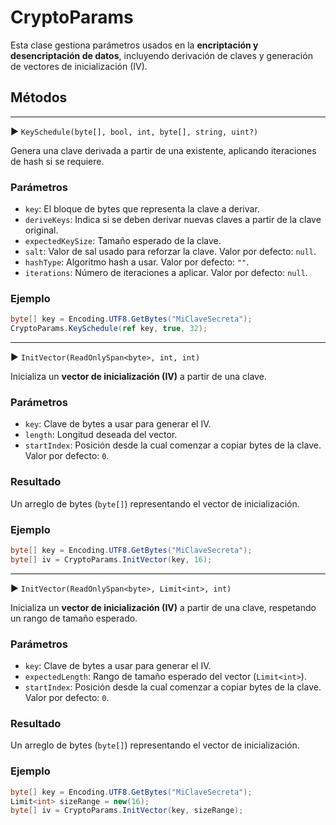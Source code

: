 # CryptoParams

Esta clase gestiona parámetros usados en la **encriptación y desencriptación de datos**, incluyendo derivación de claves y generación de vectores de inicialización (IV).

## Métodos

---

▶ `KeySchedule(byte[], bool, int, byte[], string, uint?)`

Genera una clave derivada a partir de una existente, aplicando iteraciones de hash si se requiere.

### Parámetros

* `key`: El bloque de bytes que representa la clave a derivar.
* `deriveKeys`: Indica si se deben derivar nuevas claves a partir de la clave original.
* `expectedKeySize`: Tamaño esperado de la clave.
* `salt`: Valor de sal usado para reforzar la clave. Valor por defecto: `null`.
* `hashType`: Algoritmo hash a usar. Valor por defecto: `""`.
* `iterations`: Número de iteraciones a aplicar. Valor por defecto: `null`.

### Ejemplo

```csharp
byte[] key = Encoding.UTF8.GetBytes("MiClaveSecreta");
CryptoParams.KeySchedule(ref key, true, 32);
```

---

▶ `InitVector(ReadOnlySpan<byte>, int, int)`

Inicializa un **vector de inicialización (IV)** a partir de una clave.

### Parámetros

* `key`: Clave de bytes a usar para generar el IV.
* `length`: Longitud deseada del vector.
* `startIndex`: Posición desde la cual comenzar a copiar bytes de la clave. Valor por defecto: `0`.

### Resultado

Un arreglo de bytes (`byte[]`) representando el vector de inicialización.

### Ejemplo

```csharp
byte[] key = Encoding.UTF8.GetBytes("MiClaveSecreta");
byte[] iv = CryptoParams.InitVector(key, 16);
```

---

▶ `InitVector(ReadOnlySpan<byte>, Limit<int>, int)`

Inicializa un **vector de inicialización (IV)** a partir de una clave, respetando un rango de tamaño esperado.

### Parámetros

* `key`: Clave de bytes a usar para generar el IV.
* `expectedLength`: Rango de tamaño esperado del vector (`Limit<int>`).
* `startIndex`: Posición desde la cual comenzar a copiar bytes de la clave. Valor por defecto: `0`.

### Resultado

Un arreglo de bytes (`byte[]`) representando el vector de inicialización.

### Ejemplo

```csharp
byte[] key = Encoding.UTF8.GetBytes("MiClaveSecreta");
Limit<int> sizeRange = new(16);
byte[] iv = CryptoParams.InitVector(key, sizeRange);
```